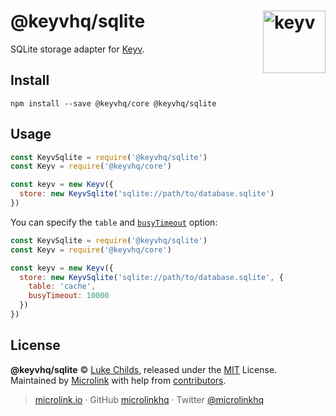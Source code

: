# @keyvhq/sqlite [<img width="100" align="right" src="https://keyv.js.org/media/logo-sunset.svg" alt="keyv">](https://github.com/microlinkhq/keyv)

SQLite storage adapter for [Keyv](https://github.com/microlinkhq/keyv).

## Install

```shell
npm install --save @keyvhq/core @keyvhq/sqlite
```

## Usage

```js
const KeyvSqlite = require('@keyvhq/sqlite')
const Keyv = require('@keyvhq/core')

const keyv = new Keyv({ 
  store: new KeyvSqlite('sqlite://path/to/database.sqlite')
})
```

You can specify the `table` and [`busyTimeout`](https://sqlite.org/c3ref/busy_timeout.html) option:

```js
const KeyvSqlite = require('@keyvhq/sqlite')
const Keyv = require('@keyvhq/core')

const keyv = new Keyv({ 
  store: new KeyvSqlite('sqlite://path/to/database.sqlite', {
    table: 'cache',
    busyTimeout: 10000
  })
})
```

## License

**@keyvhq/sqlite** © [Luke Childs](https://lukechilds.co), released under the [MIT](https://github.com/microlinkhq/keyv/blob/master/LICENSE.md) License.<br/>
Maintained by [Microlink](https://microlink.io) with help from [contributors](https://github.com/microlinkhq/keyv/contributors).

> [microlink.io](https://microlink.io) · GitHub [microlinkhq](https://github.com/microlinkhq) · Twitter [@microlinkhq](https://twitter.com/microlinkhq)
